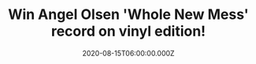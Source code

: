 ---
campaign-uuid: "c-45d95347-cab1-4788-a372-0062ea0adac4"
type: "Competition"
category: "Music"
date: "2020-08-15T06:00:00.000Z"
end-date: "2020-10-15T23:59:00.000Z"
disable-form: false
is_promoted: false
has_entry_page: true
title: "Win Angel Olsen 'Whole New Mess' record on vinyl edition!"
competition-description: "<p>'Whole New Mess' is Olsen’s first solo album since her\
  \ 2012 solo debut and an emotional portrait so intimate and vulnerable you can hear\
  \ her find meaning in these crises in real-time. We are giving you the chance of\
  \ wining her new record on vinyl edition.</p>\n<p>If you are her biggest fan, click\
  \ below and it could be yours.</p>\n"
hero-header: "Win Angel Olsen 'Whole New Mess' record on vinyl edition!"
terms-confirmation: "N/A"
banner-img: "https://assets.expresslyapp.com/asset-8b49cad9-f94a-4b2d-9e57-b7f282b22212.jpg"
logo-left-href: "aaa.nme.com"
logo-left-image: "https://assets.expresslyapp.com/asset-1170c417-68c6-4361-8178-e66a1da50695.jpg"
logo-left-title: "NME AAA"
bg-image-hero: "https://assets.expresslyapp.com/asset-e58f78d1-e98b-43a0-aac9-aabc02f8c5da.jpg"
bg-image-first: "https://assets.expresslyapp.com/asset-7e12c995-f012-41ba-8e22-0772eef4f0d3.jpg"
section1-content: "<p>With ‘Whole New Mess’, Olsen has returned to her musical roots.\
  \ It is Olsen’s first solo album since her 2012 solo debut and an emotional portrait\
  \ so intimate and vulnerable you can hear her find meaning in these crises in real-time.</p>\n\
  <p>We are giving away a copy to one lucky NME AAA member to win and enjoy her new\
  \ record on vinyl edition.</p>\n<p>Click below for a chance to win.</p>\n"
entry-title: "Win Angel Olsen 'Whole New Mess' record on vinyl edition!"
entry-content: "<p>Enter the draw to win Angel Olsen 'Whole New Mess' record on vinyl\
  \ edition by completing the form below before 23:59 on the 15th of October 2020.</p>\n"
has-winner: false
prize-description: "Angel Olsen 'Whole New Mess' record on vinyl edition!"
special-conditions: "Multiple entries are allowed up to one every day."
country-restrictions:
- "GB"
---